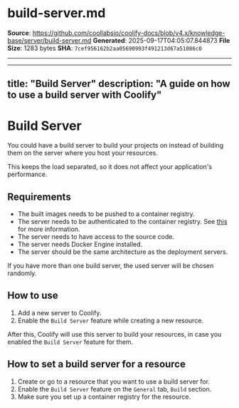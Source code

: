 # build-server.md

**Source**: https://github.com/coollabsio/coolify-docs/blob/v4.x/knowledge-base/server/build-server.md
**Generated**: 2025-09-17T04:05:07.844873
**File Size**: 1283 bytes
**SHA**: `7cef956162b2aa05690993f491213d67a51086c0`

---

---
title: "Build Server"
description: "A guide on how to use a build server with Coolify"
---

# Build Server
You could have a build server to build your projects on instead of building them on the server where you host your resources.

This keeps the load separated, so it does not affect your application's performance.

## Requirements

- The built images needs to be pushed to a container registry.
- The server needs to be authenticated to the container registry. See [this](/knowledge-base/docker/registry) for more information.
- The server needs to have access to the source code.
- The server needs Docker Engine installed.
- The server should be the same architecture as the deployment servers.

If you have more than one build server, the used server will be chosen randomly.

## How to use

1. Add a new server to Coolify.
2. Enable the `Build Server` feature while creating a new resource.

After this, Coolify will use this server to build your resources, in case you enabled the `Build Server` feature for them.

## How to set a build server for a resource

1. Create or go to a resource that you want to use a build server for.
2. Enable the `Build Server` feature on the `General` tab, `Build` section.
3. Make sure you set up a container registry for the resource.
